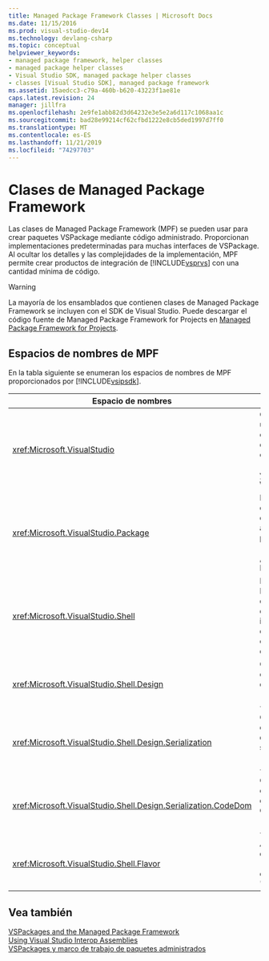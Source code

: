 ```yaml
---
title: Managed Package Framework Classes | Microsoft Docs
ms.date: 11/15/2016
ms.prod: visual-studio-dev14
ms.technology: devlang-csharp
ms.topic: conceptual
helpviewer_keywords:
- managed package framework, helper classes
- managed package helper classes
- Visual Studio SDK, managed package helper classes
- classes [Visual Studio SDK], managed package framework
ms.assetid: 15aedcc3-c79a-460b-b620-43223f1ae81e
caps.latest.revision: 24
manager: jillfra
ms.openlocfilehash: 2e9fe1abb82d3d64232e3e5e2a6d117c1068aa1c
ms.sourcegitcommit: bad28e99214cf62cfbd1222e8cb5ded1997d7ff0
ms.translationtype: MT
ms.contentlocale: es-ES
ms.lasthandoff: 11/21/2019
ms.locfileid: "74297703"
---
```

# <a name="managed-package-framework-classes"></a>Clases de Managed Package Framework
Las clases de Managed Package Framework (MPF) se pueden usar para crear paquetes VSPackage mediante código administrado. Proporcionan implementaciones predeterminadas para muchas interfaces de VSPackage. Al ocultar los detalles y las complejidades de la implementación, MPF permite crear productos de integración de [!INCLUDE[vsprvs](../includes/vsprvs-md.md)] con una cantidad mínima de código.  
  
> [!WARNING]
> La mayoría de los ensamblados que contienen clases de Managed Package Framework se incluyen con el SDK de Visual Studio. Puede descargar el código fuente de Managed Package Framework for Projects en [Managed Package Framework for Projects](https://archive.codeplex.com/?p=mpfproj11).  
  
## <a name="mpf-namespaces"></a>Espacios de nombres de MPF  
 En la tabla siguiente se enumeran los espacios de nombres de MPF proporcionados por [!INCLUDE[vsipsdk](../includes/vsipsdk-md.md)].  
  
|Espacio de nombres|Contenido|  
|----------------|--------------|  
|<xref:Microsoft.VisualStudio>|Contiene clases útiles para controlar errores de COM, constantes de [!INCLUDE[vsprvs](../includes/vsprvs-md.md)] y ventanas de Win32.|  
|<xref:Microsoft.VisualStudio.Package>|Incluye contenedores de código administrado para proyectos de [!INCLUDE[vsprvs](../includes/vsprvs-md.md)] , editores y MSBuild.|  
|<xref:Microsoft.VisualStudio.Shell>|Incluye clases de MPF base de las que se puede derivar una implementación de muchos objetos comunes de Visual Studio.|  
|<xref:Microsoft.VisualStudio.Shell.Design>|Contiene las extensiones del diseñador de [!INCLUDE[vsprvs](../includes/vsprvs-md.md)] .|  
|<xref:Microsoft.VisualStudio.Shell.Design.Serialization>|Contiene las extensiones del diseñador de serialización de [!INCLUDE[vsprvs](../includes/vsprvs-md.md)] .|  
|<xref:Microsoft.VisualStudio.Shell.Design.Serialization.CodeDom>|Contiene las extensiones del diseñador de CodeDOM de [!INCLUDE[vsprvs](../includes/vsprvs-md.md)] .|  
|<xref:Microsoft.VisualStudio.Shell.Flavor>|Admite subtipos de proyectos (también conocidos como "tipos").|  
  
## <a name="see-also"></a>Vea también  
 [VSPackages and the Managed Package Framework](../misc/vspackages-and-the-managed-package-framework.md)   
 [Using Visual Studio Interop Assemblies](../extensibility/internals/using-visual-studio-interop-assemblies.md)   
 [VSPackages y marco de trabajo de paquetes administrados](../misc/vspackages-and-the-managed-package-framework.md)